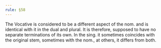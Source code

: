 ```yaml
---
rule: §58
---
```


The Vocative is considered to be a different aspect of the nom. and is identical with it in the dual and plural. It is therefore, supposed to have no separate terminations of its own. In the sing. it sometimes coincides with the original stem, sometimes with the nom., at others, it differs from both.